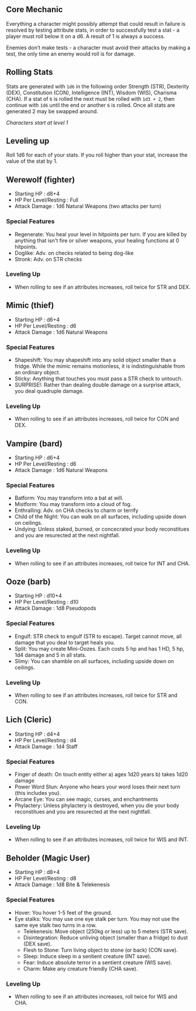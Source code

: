 ## Core Mechanic
Everything a character might possibly attempt that could result in failure is resolved by testing attribute stats, in order to successfully test a stat - a player must roll below it on a d6. A result of 1 is always a success.

Enemies don’t make tests - a character must avoid their attacks by making a test, the only time an enemy would roll is for damage.

## Rolling Stats
Stats are generated with `1d6` in the following order Strength (STR), Dexterity (DEX), Constitution (CON), Intelligence (INT), Wisdom (WIS), Charisma (CHA). If a stat of `6` is rolled the next must be rolled with `1d3 + 2`, then continue with `1d6` until the end or another `6` is rolled. Once all stats are generated 2 may be swapped around.

*Characters start at level 1*

## Leveling up

Roll 1d6 for each of your stats. If you roll higher than your stat, increase the value of the stat by 1.

## **Werewolf** (fighter)

- Starting HP : d8+4
- HP Per Level/Resting : Full
- Attack Damage : 1d6 Natural Weapons (two attacks per turn)

### Special Features

- Regenerate: You heal your level in hitpoints per turn. If you are killed by anything that isn't fire or silver weapons, your healing functions at 0 hitpoints.
- Doglike: Adv. on checks related to being dog-like
- Stronk: Adv. on STR checks

### Leveling Up

- When rolling to see if an attributes increases, roll twice for STR and DEX.


## **Mimic** (thief)

- Starting HP : d6+4
- HP Per Level/Resting : d6
- Attack Damage : 1d6 Natural Weapons

### Special Features

- Shapeshift: You may shapeshift into any solid object smaller than a fridge. While the mimic remains motionless, it is indistinguishable from an ordinary object.
- Sticky: Anything that touches you must pass a STR check to untouch.
- SURPRISE!: Rather than dealing double damage on a surprise attack, you deal quadruple damage.

### Leveling Up

- When rolling to see if an attributes increases, roll twice for CON and DEX.


## **Vampire** (bard)

- Starting HP : d6+4
- HP Per Level/Resting : d6
- Attack Damage : 1d6 Natural Weapons

### Special Features

- Batform: You may transform into a bat at will.
- Mistform: You may transform into a cloud of fog.
- Enthralling: Adv. on CHA checks to charm or terrify
- Child of the Night: You can walk on all surfaces, including upside down on ceilings.
- Undying: Unless staked, burned, or concecrated your body reconstitues and you are resurected at the next nightfall.

### Leveling Up

- When rolling to see if an attributes increases, roll twice for INT and CHA.


## **Ooze** (barb)

- Starting HP : d10+4
- HP Per Level/Resting : d10
- Attack Damage : 1d8 Pseudopods

### Special Features

- Engulf: STR check to engulf (STR to escape). Target cannot move, all damage that you deal to target heals you. 
- Split: You may create Mini-Oozes. Each costs 5 hp and has 1 HD, 5 hp, 1d4 damage and 5 in all stats.
- Slimy: You can shamble on all surfaces, including upside down on ceilings.

### Leveling Up

- When rolling to see if an attributes increases, roll twice for STR and CON.


## **Lich** (Cleric)

- Starting HP : d4+4
- HP Per Level/Resting : d4
- Attack Damage : 1d4 Staff

### Special Features

- Finger of death: On touch entity either a) ages 1d20 years b) takes 1d20 damage
- Power Word Stun: Anyone who hears your word loses their next turn (this includes you).
- Arcane Eye: You can see magic, curses, and enchantments
- Phylactery: Unless phylactery is destroyed, when you die your body reconstitues and you are resurected at the next nightfall.

### Leveling Up

- When rolling to see if an attributes increases, roll twice for WIS and INT.


## **Beholder** (Magic User)

- Starting HP : d8+4
- HP Per Level/Resting : d8
- Attack Damage : 1d8 Bite & Telekenesis

### Special Features

- Hover: You hover 1-5 feet of the ground.
- Eye stalks: You may use one eye stalk per turn. You may not use the same eye stalk two turns in a row.
	- Telekenesis: Move object (250kg or less) up to 5 meters (STR save).
	- Disintegration: Reduce unliving object (smaller than a fridge) to dust (DEX save).
	- Flesh to Stone: Turn living object to stone (or back) (CON save).
	- Sleep: Induce sleep in a sentient creature (INT save).
	- Fear: Induce absolute terror in a sentient creature (WIS save).
	- Charm: Make any creature friendly (CHA save).

### Leveling Up

- When rolling to see if an attributes increases, roll twice for WIS and CHA.